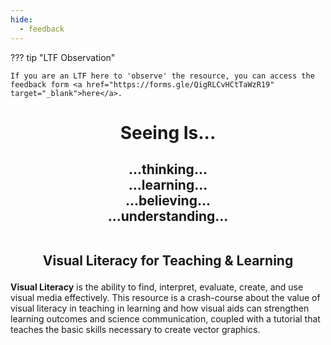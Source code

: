 ```yaml
---
hide:
  - feedback
---
```

??? tip "LTF Observation"

    If you are an LTF here to 'observe' the resource, you can access the feedback form <a href="https://forms.gle/QigRLCvHCtTaWzR19" target="_blank">here</a>.

<center><h1>Seeing Is...</h1></center>

<center><h2>...thinking...<br>
...learning...<br>
...believing...<br>
...understanding...<br><br>

<b>Visual Literacy for Teaching & Learning</b><br>
 </h2></center>


**Visual Literacy** is the ability to find, interpret, evaluate, create, and use visual media effectively. This resource is a crash-course about the value of visual literacy in teaching in learning and how visual aids can strengthen learning outcomes and science communication, coupled with a tutorial that teaches the basic skills necessary to create vector graphics. 

<style>
  .md-content__button {
    display: none;
  }
</style>